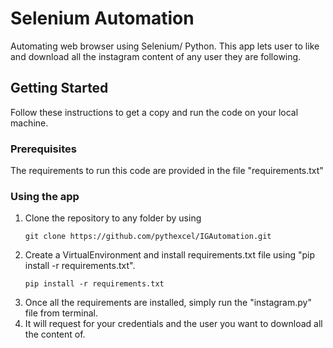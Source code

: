 # Selenium Automation

Automating web browser using Selenium/ Python. This app lets user to like and download all the instagram content of any user they are following.

## Getting Started

Follow these instructions to get a copy and run the code on your local machine.

### Prerequisites

The requirements to run this code are provided in the file "requirements.txt"

### Using the app

1. Clone the repository to any folder by using
    ```
    git clone https://github.com/pythexcel/IGAutomation.git
    ```
2. Create a VirtualEnvironment and install requirements.txt file using "pip install -r requirements.txt".
    ```
    pip install -r requirements.txt
    ```
3. Once all the requirements are installed, simply run the "instagram.py" file from terminal.
4. It will request for your credentials and the user you want to download all the content of.
